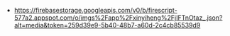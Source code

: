 - https://firebasestorage.googleapis.com/v0/b/firescript-577a2.appspot.com/o/imgs%2Fapp%2Fxinyiheng%2FjIFTnOtaz_.json?alt=media&token=259d39e9-5b40-48b7-a60d-2c4cb85539d9
